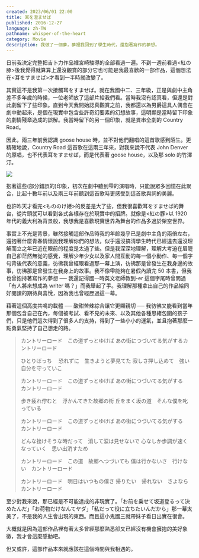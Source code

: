 ```yaml
---
created: 2023/06/01 22:00
title: 耳を澄ませば
published: 2016-12-27
language: zh-TW
pathname: whisper-of-the-heart
category: Movie
description: 我做了一個夢，夢裡我回到了學生時代，還抱著寫作的夢想。
---
```


日前我決定完整把吉卜力作品裡宮崎駿導的全部看過一遍。不到一週前看過<紅の豚>後我覺得就算算上還沒觀賞的部分它也可能是我最喜歡的一部作品，這個想法在<耳をすませば>才看到一半時就改變了。

其實這不是我第一次接觸耳をすませば。就在我國中二、三年級，正是與劇中主角差不多年歲的時候，一位老師放了這部片給我們看。當時我沒有認真看，但還是對此劇留下了些印象。直到今天我開始認真觀賞之前，我都還以為男爵這具人偶會在劇中動起來，是個在現實中包含些許奇幻要素的幻想故事，這明顯是當時留下印象的劇情殘章造成的誤解。我當時留下的另一個印象，就是貫串全劇的 Country Road。

因此，兩三年前我認識 goose house 時，並不對他們翻唱的這首歌感到陌生。更精確地說，Country Road 這首歌在這兩三年來，對我來說不代表 John Denver 的原唱，也不代表耳をすませば，而是代表著 goose house，以及那 solo 的竹澤汀。

![](https://www.youtube.com/watch?v=G4FUjD_N8YU)

抱著這些(部分錯誤的)印象，初次在劇中聽到雫的演唱時，只能說眾多回憶在此聚合，比起十數年前以及兩三年前聽到這首歌時更感受到這首歌與詞的美麗。

也許昨天才看完<もののけ姫>的反差是大了些，但我很喜歡耳をすませば的舞台，從片頭就可以看到各式各樣存在於現實中的招牌。就像是<紅の豚>以 1920 年代的義大利為背景般，我想我是喜歡現實世界為舞台的作品多過於架空世界。

事實上不光是背景，雖然接觸這部作品時我的年齡幾乎已是劇中主角的兩倍左右，還抱著什麼青春情懷說我理解你們的想法，似乎還沒搞清學生時代已經遠去還沒理解而立之年已近在眼前的程度是太過了些。但是我深深地理解，理解大考迫在眉睫自己卻茫然無從的感覺，理解少年少女以及家人間互動的每一個小動作、每一個字句背後代表的意義，彷彿我曾經眼看過那一幕上演，彷彿那是曾發生在我身邊的故事，彷彿那是曾發生在我身上的故事。我不像雫能夠在暑假內讀完 50 本書，但我也曾抱持著寫作的夢想 ── 我還記得國一時英文老師教到-er 這個字尾時曾問過「有人將來想成為 writer 嗎？」而我舉起了手。我理解那種拿出自己的作品給同好閱讀的期待與喜悅，因為我也曾經歷過這一幕。

藉著這個高度共鳴的載體 ── 酸甜苦辣綜合讓它更顯親切 ── 我彷彿又能看到當年那個包含自己在內，每個被考試、看不見的未來、以及其他各種思緒包圍的孩子們，只是他們這次得到了很多人的支持，得到了一些小小的運氣，並且抱著那麼一點勇氣堅持了自己想走的路。

> カントリーロード　この道ずっとゆけば
> あの街につづいてる気がするカントリーロード
>
> ひとりぼっち 　恐れずに　生きようと夢見てた
> 寂しさ押し込めて　強い自分を守っていこ
>
> カントリーロード　この道ずっとゆけば
> あの街につづいてる気がする　カントリーロード
>
> 歩き疲れ佇むと　浮かんてきた故郷の街
> 丘をまく坂の道　そんな僕を叱っている
>
> カントリーロード　この道ずっとゆけば
> あの街につづいてる気がする　カントリーロード
>
> どんな挫けそうな時だって　消して涙は見せないで
> 心なしか歩調が速くなっていく　思い出消すため
>
> カントリーロード　この道　故郷へつづいても
> 僕は行かないさ　行けない　カントリーロード
>
> カントリーロード　明日はいつもの僕さ
> 帰りたい　帰れない　さよなら　カントリーロード

至少對我來說，那已經是不可能達成的非現實了。「お前を乗せて坂道登るって決めたんだ」「お荷物だけなんてヤダ」「私だって役に立ちたいんだから」那一幕太美了，不是我的人生會出現的東西。而且這小鬼國三就帶妹子看日出實在很會。

大概就是因為這部作品裡有著太多曾經那麼熟悉卻又已經沒有機會擁抱的美好象徵，我才會這麼感動吧。

但又或許，這部作品本來就應該在這個時間與我相遇的。
